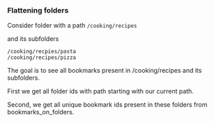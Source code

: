 ### Flattening folders

Consider folder with a path `/cooking/recipes`

and its subfolders

`/cooking/recpies/pasta`
<br>
`/cooking/recipes/pizza`

The goal is to see all bookmarks present in /cooking/recipes and its subfolders.

First we get all folder ids with path starting with our current path.

Second, we get all unique bookmark ids present in these folders from bookmarks_on_folders.
